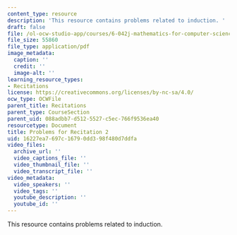 ```yaml
---
content_type: resource
description: 'This resource contains problems related to induction. '
draft: false
file: /ol-ocw-studio-app/courses/6-042j-mathematics-for-computer-science-fall-2010/16227ea7697c16790dd398f480d7ddfa_MIT6_042JF10_rec02.pdf
file_size: 55860
file_type: application/pdf
image_metadata:
  caption: ''
  credit: ''
  image-alt: ''
learning_resource_types:
- Recitations
license: https://creativecommons.org/licenses/by-nc-sa/4.0/
ocw_type: OCWFile
parent_title: Recitations
parent_type: CourseSection
parent_uid: 088adbb7-d512-5527-c5ec-766f9536ea40
resourcetype: Document
title: Problems for Recitation 2
uid: 16227ea7-697c-1679-0dd3-98f480d7ddfa
video_files:
  archive_url: ''
  video_captions_file: ''
  video_thumbnail_file: ''
  video_transcript_file: ''
video_metadata:
  video_speakers: ''
  video_tags: ''
  youtube_description: ''
  youtube_id: ''
---
```

This resource contains problems related to induction.